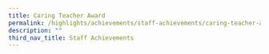 ```yaml
---
title: Caring Teacher Award
permalink: /highlights/achievements/staff-achievements/caring-teacher-award/
description: ""
third_nav_title: Staff Achievements
---
```

